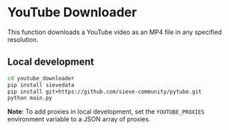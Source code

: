 # YouTube Downloader

This function downloads a YouTube video as an MP4 file in any specified resolution.

## Local development

```bash
cd youtube_downloader
pip install sievedata
pip install git+https://github.com/sieve-community/pytube.git
python main.py
```
**Note**: To add proxies in local development, set the `YOUTUBE_PROXIES` environment variable to a JSON array of proxies.

